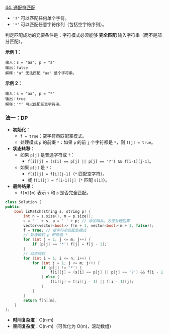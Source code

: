 [44. 通配符匹配](https://leetcode.cn/problems/wildcard-matching/)

- `'?'` 可以匹配任何单个字符。
- `'*'` 可以匹配任意字符序列（包括空字符序列）。

判定匹配成功的充要条件是：字符模式必须能够 **完全匹配** 输入字符串（而不是部分匹配）。

 

**示例 1：**

```
输入：s = "aa", p = "a"
输出：false
解释："a" 无法匹配 "aa" 整个字符串。
```

**示例 2：**

```
输入：s = "aa", p = "*"
输出：true
解释：'*' 可以匹配任意字符串。
```



### 法一：DP

   - **初始化**：
     - `f = true`：空字符串匹配空模式。
     - 处理模式 `p` 的前缀 `*`：如果 `p` 的前 `j` 个字符都是 `*`，则 `f[j] = true`。
   - **状态转移**：
     - 如果 `p[j]` 是普通字符或 `?`：
       - `f[i][j] = (s[i] == p[j] || p[j] == '?') && f[i-1][j-1]`。
     - 如果 `p[j]` 是 `*`：
       - `f[i][j] = f[i][j-1]`（`*` 匹配空字符）。
       - 或 `f[i][j] = f[i-1][j]`（`*` 匹配 `s[i]`）。
   - **最终结果**：
     - `f[n][m]` 表示 `s` 和 `p` 是否完全匹配。



```cpp
class Solution {
public:
    bool isMatch(string s, string p) {
        int n = s.size(), m = p.size();
        s = ' ' + s, p = ' ' + p; // 添加哨兵，方便处理边界
        vector<vector<bool>> f(n + 1, vector<bool>(m + 1, false));
        f = true; // 空字符串匹配空模式
        // 处理模式 p 的前缀 *
        for (int j = 1; j <= m; j++) {
            if (p[j] == '*') f[j] = f[j - 1];
        }
        // 动态规划
        for (int i = 1; i <= n; i++) {
            for (int j = 1; j <= m; j++) {
                if (p[j] != '*') {
                    f[i][j] = (s[i] == p[j] || p[j] == '?') && f[i - 1][j - 1];
                } else {
                    f[i][j] = f[i][j - 1] || f[i - 1][j];
                }
            }
        }
        return f[n][m];
    }
};
```

- **时间复杂度**：O(n⋅m)
- **空间复杂度**：O(n⋅m)（可优化为 O(m)，滚动数组）